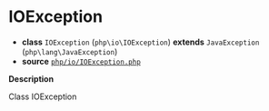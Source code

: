 # IOException

- **class** `IOException` (`php\io\IOException`) **extends** `JavaException` (`php\lang\JavaException`)
- **source** [`php/io/IOException.php`](./src/main/resources/JPHP-INF/sdk/php/io/IOException.php)

**Description**

Class IOException